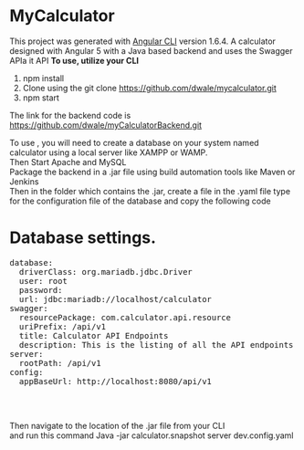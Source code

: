 # MyCalculator
This project was generated with [Angular CLI](https://github.com/angular/angular-cli) version 1.6.4.
A calculator designed with Angular 5 with a Java based backend and uses the Swagger APIa it API
<b>To use, utilize your CLI</b>
1) npm install
2) Clone using the git clone https://github.com/dwale/mycalculator.git
3) npm start

The link for the backend code is https://github.com/dwale/myCalculatorBackend.git

To use , you will need to create a database on your system named calculator using a local server like XAMPP or WAMP.<br/>
Then Start Apache and MySQL<br/>
Package the backend in a .jar file using build automation tools like Maven or Jenkins<br/>
Then in the folder which contains the .jar, create a file in the .yaml file type for the configuration file of the database and copy the following code


# Database settings.
<pre>
database:
  driverClass: org.mariadb.jdbc.Driver
  user: root
  password:
  url: jdbc:mariadb://localhost/calculator
swagger:
  resourcePackage: com.calculator.api.resource
  uriPrefix: /api/v1
  title: Calculator API Endpoints
  description: This is the listing of all the API endpoints of Calculator back end. It lists resource details, operations supported, access methods and request/response format.
server:
  rootPath: /api/v1
config:
  appBaseUrl: http://localhost:8080/api/v1
  </pre><br/>
Then navigate to the location of the .jar file from your CLI<br/>
and run this command Java -jar calculator.snapshot server dev.config.yaml
